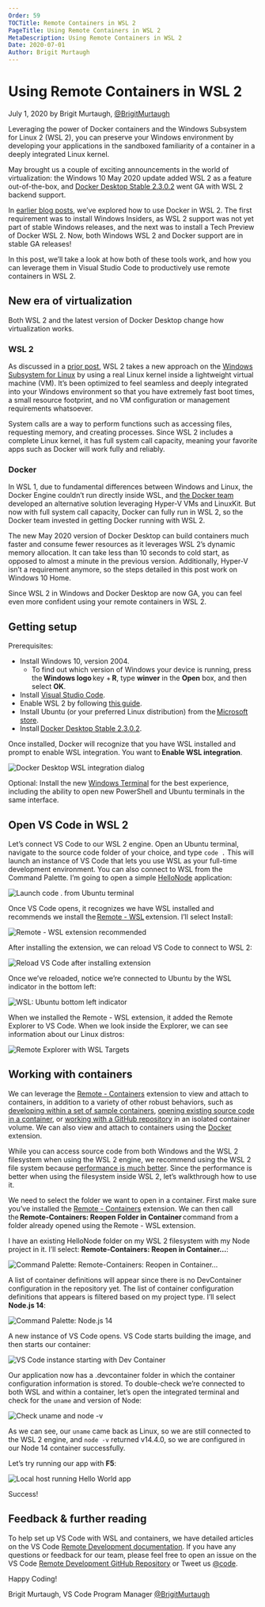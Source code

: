 ```yaml
---
Order: 59
TOCTitle: Remote Containers in WSL 2
PageTitle: Using Remote Containers in WSL 2
MetaDescription: Using Remote Containers in WSL 2
Date: 2020-07-01
Author: Brigit Murtaugh
---
```

# Using Remote Containers in WSL 2

July 1, 2020 by Brigit Murtaugh, [@BrigitMurtaugh](https://twitter.com/BrigitMurtaugh)

Leveraging the power of Docker containers and the Windows Subsystem for Linux 2 (WSL 2), you can preserve your Windows environment by developing your applications in the sandboxed familiarity of a container in a deeply integrated Linux kernel.

May brought us a couple of exciting announcements in the world of virtualization: the Windows 10 May 2020 update added WSL 2 as a feature out-of-the-box, and [Docker Desktop Stable 2.3.0.2](https://docs.docker.com/docker-for-windows/release-notes/#docker-desktop-community-2302) went GA with WSL 2 backend support.

In [earlier blog posts](https://code.visualstudio.com/blogs/2020/03/02/docker-in-wsl2), we’ve explored how to use Docker in WSL 2. The first requirement was to install Windows Insiders, as WSL 2 support was not yet part of stable Windows releases, and the next was to install a Tech Preview of Docker WSL 2. Now, both Windows WSL 2 and Docker support are in stable GA releases!

In this post, we’ll take a look at how both of these tools work, and how you can leverage them in Visual Studio Code to productively use remote containers in WSL 2.

## New era of virtualization

Both WSL 2 and the latest version of Docker Desktop change how virtualization works.

### WSL 2

As discussed in a [prior post](https://code.visualstudio.com/blogs/2019/09/03/wsl2), WSL 2 takes a new approach on the [Windows Subsystem for Linux](https://docs.microsoft.com/en-us/windows/wsl/wsl2-about) by using a real Linux kernel inside a lightweight virtual machine (VM). It’s been optimized to feel seamless and deeply integrated into your Windows environment so that you have extremely fast boot times, a small resource footprint, and no VM configuration or management requirements whatsoever.

System calls are a way to perform functions such as accessing files, requesting memory, and creating processes. Since WSL 2 includes a complete Linux kernel, it has full system call capacity, meaning your favorite apps such as Docker will work fully and reliably.

### Docker

In WSL 1, due to fundamental differences between Windows and Linux, the Docker Engine couldn’t run directly inside WSL, and [the Docker team](https://www.docker.com/blog/docker-hearts-wsl-2/) developed an alternative solution leveraging Hyper-V VMs and LinuxKit. But now with full system call capacity, Docker can fully run in WSL 2, so the Docker team invested in getting Docker running with WSL 2.

The new May 2020 version of Docker Desktop can build containers much faster and consume fewer resources as it leverages WSL 2’s dynamic memory allocation. It can take less than 10 seconds to cold start, as opposed to almost a minute in the previous version. Additionally, Hyper-V isn’t a requirement anymore, so the steps detailed in this post work on Windows 10 Home.

Since WSL 2 in Windows and Docker Desktop are now GA, you can feel even more confident using your remote containers in WSL 2.

## Getting setup

Prerequisites:

* Install Windows 10, version 2004.
    * To find out which version of Windows your device is running, press the **Windows logo** key + **R**, type **winver** in the **Open** box, and then select **OK**.
* Install [Visual Studio Code](https://code.visualstudio.com/download).
* Enable WSL 2 by following [this guide](https://docs.microsoft.com/windows/wsl/wsl2-install).
* Install Ubuntu (or your preferred Linux distribution) from the [Microsoft store](https://www.microsoft.com/p/ubuntu/9nblggh4msv6).
* Install [Docker Desktop Stable 2.3.0.2](https://docs.docker.com/docker-for-windows/wsl-tech-preview/#download).

Once installed, Docker will recognize that you have WSL installed and prompt to enable WSL integration. You want to **Enable WSL integration**.

![Docker Desktop WSL integration dialog](1-docker-desktop-wsl-integration.png)

Optional: Install the new [Windows Terminal](https://docs.microsoft.com/en-us/windows/terminal/) for the best experience, including the ability to open new PowerShell and Ubuntu terminals in the same interface.

## Open VS Code in WSL 2

Let’s connect VS Code to our WSL 2 engine. Open an Ubuntu terminal, navigate to the source code folder of your choice, and type `code .` This will launch an instance of VS Code that lets you use WSL as your full-time development environment. You can also connect to WSL from the Command Palette. I’m going to open a simple [HelloNode](https://github.com/bamurtaugh/HelloNode) application:

![Launch code . from Ubuntu terminal](2-ubuntu-launch.png)

Once VS Code opens, it recognizes we have WSL installed and recommends we install the [Remote - WSL](https://marketplace.visualstudio.com/items?itemName=ms-vscode-remote.remote-wsl) extension. I’ll select Install:

![Remote - WSL extension recommended](3-wsl-extension-recommended.png)

After installing the extension, we can reload VS Code to connect to WSL 2:

![Reload VS Code after installing extension](4-reload-vscode.png)

Once we’ve reloaded, notice we’re connected to Ubuntu by the WSL indicator in the bottom left:

![WSL: Ubuntu bottom left indicator](5-wsl-left-indicator.png)

When we installed the Remote - WSL extension, it added the Remote Explorer to VS Code. When we look inside the Explorer, we can see information about our Linux distros:

![Remote Explorer with WSL Targets](6-remote-explorer-wsl-targets.png)

## Working with containers

We can leverage the [Remote - Containers](https://code.visualstudio.com/docs/remote/containers) extension to view and attach to containers, in addition to a variety of other robust behaviors, such as [developing within a set of sample containers](https://code.visualstudio.com/docs/remote/containers#_quick-start-try-a-dev-container), [opening existing source code in a container](https://code.visualstudio.com/docs/remote/containers#_quick-start-open-an-existing-folder-in-a-container), or [working with a GitHub repository](https://code.visualstudio.com/docs/remote/containers#_quick-start-open-an-existing-folder-in-a-container) in an isolated container volume. We can also view and attach to containers using the [Docker](https://marketplace.visualstudio.com/items?itemName=ms-azuretools.vscode-docker) extension.

While you can access source code from both Windows and the WSL 2 filesystem when using the WSL 2 engine, we recommend using the WSL 2 file system because [performance is much better](https://www.docker.com/blog/docker-desktop-wsl-2-best-practices/). Since the performance is better when using the filesystem inside WSL 2, let’s walkthrough how to use it.

We need to select the folder we want to open in a container. First make sure you’ve installed the [Remote - Containers](https://marketplace.visualstudio.com/items?itemName=ms-vscode-remote.remote-containers) extension. We can then call the **Remote-Containers: Reopen Folder in Container** command from a folder already opened using the Remote - WSL extension.

I have an existing HelloNode folder on my WSL 2 filesystem with my Node project in it. I’ll select: **Remote-Containers: Reopen in Container…**:

![Command Palette: Remote-Containers: Reopen in Container...](7-reopen-container.png)

A list of container definitions will appear since there is no DevContainer configuration in the repository yet. The list of container configuration definitions that appears is filtered based on my project type. I’ll select **Node.js 14**:

![Command Palette: Node.js 14](8-node-14.png)

A new instance of VS Code opens. VS Code starts building the image, and then starts our container:

![VS Code instance starting with Dev Container](9-vscode-starting-with-container.png)

Our application now has a .devcontainer folder in which the container configuration information is stored. To double-check we’re connected to both WSL and within a container, let’s open the integrated terminal and check for the `uname` and version of Node:

![Check uname and node -v](10-uname-node.png)

As we can see, our `uname` came back as Linux, so we are still connected to the WSL 2 engine, and `node -v` returned v14.4.0, so we are configured in our Node 14 container successfully.

Let’s try running our app with **F5**:

![Local host running Hello World app](11-localhost-hello-world.png)

Success!

## Feedback & further reading

To help set up VS Code with WSL and containers, we have detailed articles on the VS Code [Remote Development documentation](https://code.visualstudio.com/docs/remote/remote-overview). If you have any questions or feedback for our team, please feel free to open an issue on the VS Code [Remote Development GitHub Repository](https://github.com/microsoft/vscode-remote-release/issues) or Tweet us [@code](https://twitter.com/code).

Happy Coding!

Brigit Murtaugh, VS Code Program Manager
[@BrigitMurtaugh](https://twitter.com/BrigitMurtaugh)
